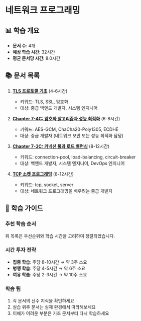 # 네트워크 프로그래밍

## 📊 학습 개요

- **문서 수**: 4개
- **예상 학습 시간**: 32시간
- **평균 문서당 시간**: 8.0시간

## 📚 문서 목록

1. **[TLS 프로토콜 기초](../../../../chapter-07-network-programming/07-04-tls-protocol-fundamentals.md)** (4-6시간)
   - 키워드: TLS, SSL, 암호화
   - 대상: 중급 백엔드 개발자, 시스템 엔지니어

2. **[Chapter 7-4C: 암호화 알고리즘과 성능 최적화](../../../../chapter-07-network-programming/07-33-crypto-performance.md)** (6-8시간)
   - 키워드: AES-GCM, ChaCha20-Poly1305, ECDHE
   - 대상: 중급 개발자 (네트워크 보안 또는 성능 최적화 담당)

3. **[Chapter 7-3C: 커넥션 풀과 로드 밸런싱](../../../../chapter-07-network-programming/07-18-connection-pool-load-balancing.md)** (8-12시간)
   - 키워드: connection-pool, load-balancing, circuit-breaker
   - 대상: 백엔드 개발자, 시스템 엔지니어, DevOps 엔지니어

4. **[TCP 소켓 프로그래밍](../../../../chapter-07-network-programming/07-10-tcp-programming.md)** (8-12시간)
   - 키워드: tcp, socket, server
   - 대상: 네트워크 프로그래밍을 배우려는 중급 개발자

## 🎯 학습 가이드

### 추천 학습 순서

위 목록은 우선순위와 학습 시간을 고려하여 정렬되었습니다.

### 시간 투자 전략

- **집중 학습**: 주당 8-10시간 → 약 3주 소요
- **병행 학습**: 주당 4-5시간 → 약 6주 소요
- **여유 학습**: 주당 2-3시간 → 약 10주 소요

### 학습 팁

1. 각 문서의 선수 지식을 확인하세요
2. 실습 위주 문서는 실제 환경에서 따라해보세요
3. 이해가 어려운 부분은 기초 문서부터 다시 학습하세요
